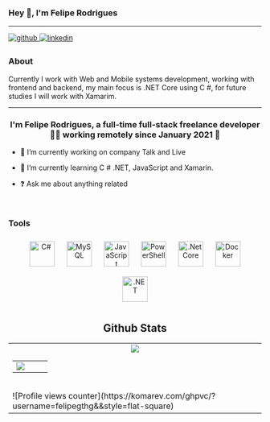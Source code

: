 

### Hey 👋, I'm Felipe Rodrigues  
______________________________________________________________________________________________________________________________________________
<a href="https://github.com/Felipegth" target="_blank">
<img src=https://img.shields.io/badge/github-%2324292e.svg?&style=for-the-badge&logo=github&logoColor=white alt=github style="margin-bottom: 5px;" />
</a>
<a href="https://linkedin.com/in/https://www.linkedin.com/in/felipe-rodrigues-399b26a5/" target="_blank">
<img src=https://img.shields.io/badge/linkedin-%231E77B5.svg?&style=for-the-badge&logo=linkedin&logoColor=white alt=linkedin style="margin-bottom: 5px;" />
</a>  

### About

Currently I work with Web and Mobile systems development, working with frontend and backend, my main focus is .NET Core using C #, 
for future studies I will work with Xamarim.  
______________________________________________________________________________________________________________________________________________
### <div align="center">I'm Felipe Rodrigues, a full-time full-stack freelance developer 👨‍💻 working remotely since January 2021 🚀</div>  
  
- 🔭 I’m currently working on company Talk and Live  
  
- 🌱 I’m currently learning C # .NET, JavaScript and Xamarin.  
  
- ❓ Ask me about anything related  
  
<br/>  

### Tools
<div align="center">  
<img style="margin: 10px" src="https://profilinator.rishav.dev/skills-assets/csharp-original.svg" alt="C#" height="50" />  
<img style="margin: 10px" src="https://profilinator.rishav.dev/skills-assets/mysql-original-wordmark.svg" alt="MySQL" height="50" />  
<img style="margin: 10px" src="https://profilinator.rishav.dev/skills-assets/javascript-original.svg" alt="JavaScript" height="50" />  
<img style="margin: 10px" src="https://profilinator.rishav.dev/skills-assets/powershell.png" alt="PowerShell" height="50" />  
<img style="margin: 10px" src="https://profilinator.rishav.dev/skills-assets/dotnetcore.png" alt=".Net Core" height="50" />  
<img style="margin: 10px" src="https://profilinator.rishav.dev/skills-assets/docker-original-wordmark.svg" alt="Docker" height="50" />  
<img style="margin: 10px" src="https://profilinator.rishav.dev/skills-assets/dot-net-original-wordmark.svg" alt=".NET" height="50" />  

## Github Stats  
<table>
    <tr>
        <td valign="top" width="50%">
        <div align="center"><img src="https://github-readme-stats.vercel.app/api?username=Felipegth&show_icons=true&count_private=true&hide_border=true" align="center" /></div>  <table>
    <tr>
        <td valign="top" width="50%">
        <img src="https://github-readme-stats.vercel.app/api/top-langs/?username=Felipegth&hide_border=true&layout=compact" align="left" />  
     </td>
    </tr>
</table>  
<br/>  
![Profile views counter](https://komarev.com/ghpvc/?username=felipegthg&&style=flat-square)
